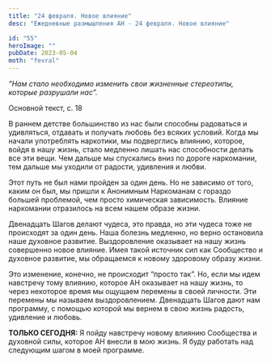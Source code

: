 ```yaml
---
title: "24 февраля. Новое влияние"
desc: "Ежедневные размышления АН - 24 февраля. Новое влияние"

id: "55"
heroImage: ""
pubDate: 2023-05-04
moth: "fevral"
---
```


_“Нам стало необходимо изменить свои жизненные стереотипы, которые разрушали
нас”._

Основной текст, с. 18

В раннем детстве большинство из нас были способны радоваться и удивляться,
отдавать и получать любовь без всяких условий. Когда мы начали употреблять
наркотики, мы подверглись влиянию, которое, войдя в нашу жизнь, стало медленно
лишать нас способности делать все эти вещи. Чем дальше мы спускались вниз по
дороге наркомании, тем дальше мы уходили от радости, удивления и любви.

Этот путь не был нами пройден за один день. Но не зависимо от того, каким он
был, мы пришли к Анонимным Наркоманам с гораздо большей проблемой, чем просто
химическая зависимость. Влияние наркомании отразилось на всем нашем образе
жизни.

Двенадцать Шагов делают чудеса, это правда, но эти чудеса тоже не происходят
за один день. Наша болезнь медленно, но верно остановила наше духовное
развитие. Выздоровление оказывает на нашу жизнь совершенно новое влияние. Имея
такой источник сил как Сообщество и духовное развитие, мы обращаемся к новому
здоровому образу жизни.

Это изменение, конечно, не происходит “просто так”. Но, если мы идем навстречу
тому влиянию, которое АН оказывает на нашу жизнь, то через некоторое время мы
ощущаем перемены в своей личности. Эти перемены мы называем выздоровлением.
Двенадцать Шагов дают нам программу, с помощью которой мы вернем в свою жизнь
радость, удивление и любовь.

**ТОЛЬКО СЕГОДНЯ:** Я пойду навстречу новому влиянию Сообщества и духовной
силы, которое АН внесли в мою жизнь. Я буду работать над следующим шагом в
моей программе.

